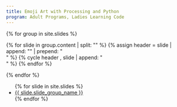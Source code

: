 ```yaml
---
title: Emoji Art with Processing and Python
program: Adult Programs, Ladies Learning Code
---
```


<main>

<section id="slide-content">

{% for group in site.slides %}

<section class="slide-group">
    {% for slide in group.content | split: "</h2>" %}
        <!-- <article class="slide"> -->
            {% assign header = slide | append: "</h2>" | prepend: "<article class='slide'>" %} 
            {% cycle header , slide | append: "</article>" %}
        <!-- </article> -->
    {% endfor %}
</section>

{% endfor %}

</section>

<section id="slide-navigation">
<ul>
{% for slide in site.slides %}
    <li><a href="#{{ slide.slide_group_name | slugify }}">{{ slide.slide_group_name }}</a></li>
{% endfor %}
</ul>
</section>

</main>